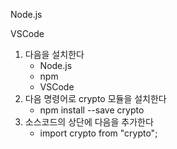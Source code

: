 Node.js

VSCode

1. 다음을 설치한다
   * Node.js
   * npm
   * VSCode
2. 다음 명령어로 crypto 모듈을 설치한다
   * npm install --save crypto
3. 소스코드의 상단에 다음을 추가한다
   * import crypto from "crypto";